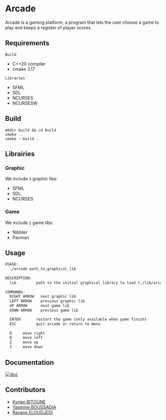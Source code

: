 # Arcade
Arcade is a gaming platform, a program that lets the user choose a game to play and keeps a register of player scores.

## Requirements

`Build`
- C++20 compiler
- cmake 3.17

`Libraries`
- SFML
- SDL
- NCURSES
- NCURSESW

## Build

```
mkdir build && cd build
cmake ..
cmake --build .
```

## Librairies
### Graphic
We include `3` graphic libs:   
- SFML
- SDL
- NCURSES   

### Game
We include `2` game libs:
- Nibbler
- Pacman  

## Usage
```bash
USAGE:
  ./arcade path_to_graphical_lib
  
DESCRIPTION:
  lib         path to the initial graphical library to load (./lib/arcade_lib_name.so)
  
COMMANDS:
  RIGHT ARROW   next graphic lib
  LEFT ARROW    previous graphic lib
  UP ARROW      next game lib
  DOWN ARROW    previous game lib

  ENTER       restart the game (only available when game finish)
  ESC         quit arcade or return to menu
  
  D     move right
  Q     move left
  Z     move up
  S     move down
```

## Documentation

[![doc](https://img.shields.io/badge/Documentation-pdf-red.svg)](./doc/documentation.pdf)

## Contributors

- [Kyrian BITOUNE](https://github.com/kbitoune)
- [Yasmine BOUSSADIA](https://github.com/yboussadia)
- [Rayane ELOUDJEDI](https://github.com/RayaneTekMars)